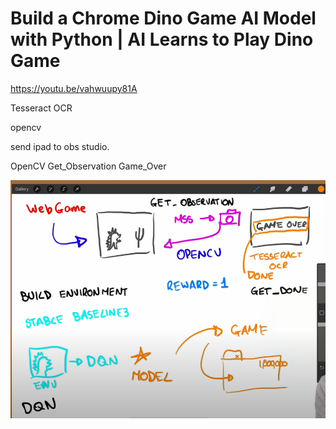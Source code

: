 # Build a Chrome Dino Game AI Model with Python | AI Learns to Play Dino Game

https://youtu.be/vahwuupy81A

Tesseract OCR 

opencv

send ipad to obs studio.

OpenCV
Get_Observation
Game_Over


![](../../docs/files/Pasted%20image%2020220627163126.png)
